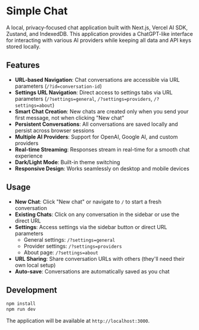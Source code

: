 # Simple Chat

A local, privacy-focused chat application built with Next.js, Vercel AI SDK, Zustand, and IndexedDB. This application provides a ChatGPT-like interface for interacting with various AI providers while keeping all data and API keys stored locally.

## Features

- **URL-based Navigation**: Chat conversations are accessible via URL parameters (`/?id=conversation-id`)
- **Settings URL Navigation**: Direct access to settings tabs via URL parameters (`/?settings=general`, `/?settings=providers`, `/?settings=about`)
- **Smart Chat Creation**: New chats are created only when you send your first message, not when clicking "New chat"
- **Persistent Conversations**: All conversations are saved locally and persist across browser sessions
- **Multiple AI Providers**: Support for OpenAI, Google AI, and custom providers
- **Real-time Streaming**: Responses stream in real-time for a smooth chat experience
- **Dark/Light Mode**: Built-in theme switching
- **Responsive Design**: Works seamlessly on desktop and mobile devices

## Usage

- **New Chat**: Click "New chat" or navigate to `/` to start a fresh conversation
- **Existing Chats**: Click on any conversation in the sidebar or use the direct URL
- **Settings**: Access settings via the sidebar button or direct URL parameters
  - General settings: `/?settings=general`
  - Provider settings: `/?settings=providers`
  - About page: `/?settings=about`
- **URL Sharing**: Share conversation URLs with others (they'll need their own local setup)
- **Auto-save**: Conversations are automatically saved as you chat

## Development

```bash
npm install
npm run dev
```

The application will be available at `http://localhost:3000`.
